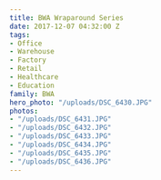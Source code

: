```yaml
---
title: BWA Wraparound Series
date: 2017-12-07 04:32:00 Z
tags:
- Office
- Warehouse
- Factory
- Retail
- Healthcare
- Education
family: BWA
hero_photo: "/uploads/DSC_6430.JPG"
photos:
- "/uploads/DSC_6431.JPG"
- "/uploads/DSC_6432.JPG"
- "/uploads/DSC_6433.JPG"
- "/uploads/DSC_6434.JPG"
- "/uploads/DSC_6435.JPG"
- "/uploads/DSC_6436.JPG"
---
```


